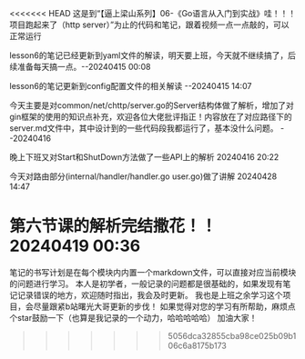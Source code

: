 <<<<<<< HEAD
这是到“【逼上梁山系列】06-《Go语言从入门到实战》哇！！！项目跑起来了（http server）”为止的代码和笔记，跟着视频一点一点敲的，可以正常运行

lesson6的笔记已经更新到yaml文件的解读，明天要上班，今天就不继续搞了，后续准备每天搞一点。--20240415 00:08

lesson6的笔记更新到config配置文件的相关解读 --20240415 14:07

今天主要是对common/net/chttp/server.go的Server结构体做了解析，增加了对gin框架的使用的知识点补充，欢迎各位大佬批评指正！内容放在了对应路径下的server.md文件中，其中设计到的一些代码段我都运行了，基本没什么问题。 --20240416

晚上下班又对Start和ShutDown方法做了一些API上的解析 20240416 20:22

今天对路由部分(internal/handler/handler.go user.go)做了讲解 20240428 14:47

第六节课的解析完结撒花！！ 20240419 00:36
=======
笔记的书写计划是在每个模块内内置一个markdown文件，可以直接对应当前模块的问题进行学习。
本人是初学者，一般记录的问题都是很基础的，如果发现有笔记记录错误的地方，欢迎随时指出，我会及时更新。
我也是上班之余学习这个项目，会尽量跟紧b站曙光大哥更新的步伐！
如果觉得对您的学习有所帮助，麻烦点个star鼓励一下（也算是我记录的一个动力，哈哈哈哈哈）
加油大家！
>>>>>>> 5056dca32855cba98ce025b09b106c6a8175b173

